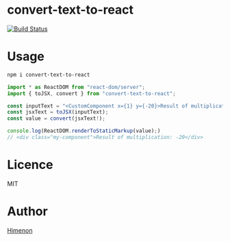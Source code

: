 # convert-text-to-react

[![Build Status](https://travis-ci.org/Himenon/convert-text-to-react.svg?branch=master)](https://travis-ci.org/Himenon/convert-text-to-react)

# Usage

```sh
npm i convert-text-to-react
```

```ts
import * as ReactDOM from "react-dom/server";
import { toJSX, convert } from "convert-text-to-react";

const inputText = "<CustomComponent x={1} y={-20}>Result of multiplication:</CustomComponent>";
const jsxText = toJSX(inputText);
const value = convert(jsxText!);

console.log(ReactDOM.renderToStaticMarkup(value);)
// <div class="my-component">Result of multiplication: -20</div>
```

# Licence

MIT

# Author

[Himenon](https://github.com/Himenon)
